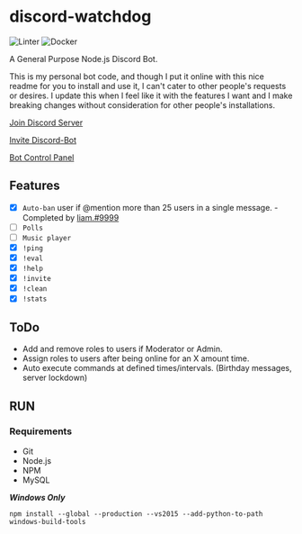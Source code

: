 # discord-watchdog

![Linter](https://github.com/groveld/discord-watchdog/workflows/Linter/badge.svg)
![Docker](https://github.com/groveld/discord-watchdog/workflows/Docker/badge.svg)

A General Purpose Node.js Discord Bot.

This is my personal bot code, and though I put it online with this nice readme for you to install and use it, I can't cater to other people's requests or desires. I update this when I feel like it with the features I want and I make breaking changes without consideration for other people's installations.

[Join Discord Server](https://discord.gg/2dV4xRN)

[Invite Discord-Bot](https://discordapp.com/oauth2/authorize?&client_id=431381992081326081&scope=bot)

[Bot Control Panel](https://watchdog.groveld.com/)

## Features

- [x] `Auto-ban` user if @mention more than 25 users in a single message. - Completed by [liam.#9999](https://github.com/LiamTownsley)
- [ ] `Polls`
- [ ] `Music player`
- [x] `!ping`
- [x] `!eval`
- [x] `!help`
- [x] `!invite`
- [x] `!clean`
- [x] `!stats`

## ToDo

- Add and remove roles to users if Moderator or Admin.
- Assign roles to users after being online for an X amount time.
- Auto execute commands at defined times/intervals. (Birthday messages, server lockdown)

## RUN

### Requirements

- Git
- Node.js
- NPM
- MySQL

***Windows Only***

```npm install --global --production --vs2015 --add-python-to-path windows-build-tools```
